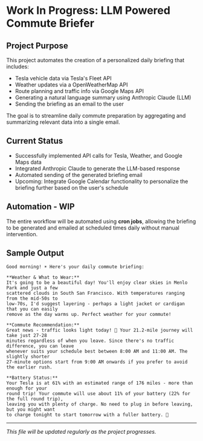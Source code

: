 # Work In Progress: LLM Powered Commute Briefer

## Project Purpose
This project automates the creation of a personalized daily briefing that includes:
- Tesla vehicle data via Tesla's Fleet API
- Weather updates via a OpenWeatherMap API
- Route planning and traffic info via Google Maps API
- Generating a natural language summary using Anthropic Claude (LLM)
- Sending the briefing as an email to the user

The goal is to streamline daily commute preparation by aggregating and summarizing relevant data into a single email.

## Current Status
- Successfully implemented API calls for Tesla, Weather, and Google Maps data
- Integrated Anthropic Claude to generate the LLM-based response
- Automated sending of the generated briefing email
- Upcoming: Integrate Google Calendar functionality to personalize the briefing further based on the user's schedule

## Automation - WIP
The entire workflow will be automated using **cron jobs**, allowing the briefing to be generated and emailed at scheduled times daily without manual intervention.

## Sample Output
```
Good morning! ☀️ Here's your daily commute briefing:

**Weather & What to Wear:**
It's going to be a beautiful day! You'll enjoy clear skies in Menlo Park and just a few 
scattered clouds in South San Francisco. With temperatures ranging from the mid-50s to 
low-70s, I'd suggest layering - perhaps a light jacket or cardigan that you can easily 
remove as the day warms up. Perfect weather for your commute!

**Commute Recommendation:**
Great news - traffic looks light today! 🚗 Your 21.2-mile journey will take just 27-28 
minutes regardless of when you leave. Since there's no traffic difference, you can leave 
whenever suits your schedule best between 8:00 AM and 11:00 AM. The slightly shorter 
27-minute options start from 9:00 AM onwards if you prefer to avoid the earlier rush.

**Battery Status:**
Your Tesla is at 61% with an estimated range of 176 miles - more than enough for your 
round trip! Your commute will use about 11% of your battery (22% for the full round trip), 
leaving you with plenty of charge. No need to plug in before leaving, but you might want 
to charge tonight to start tomorrow with a fuller battery. 🔋
```
---

*This file will be updated regularly as the project progresses.*

